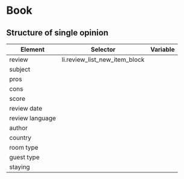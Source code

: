 # Book

## Structure of single opinion
|Element|Selector|Variable|
|-------|--------|--------|
|review|li.review_list_new_item_block|
|subject||
|pros||
|cons||
|score||
|review date||
|review language||
|author||
|country||
|room type||
|guest type||
|staying||